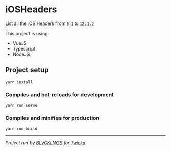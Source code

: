 # iOSHeaders

List all the iOS Headers from `5.1` to `12.1.2`

This project is using:
- VueJS
- Typescript
- NodeJS

## Project setup
```
yarn install
```

### Compiles and hot-reloads for development
```
yarn run serve
```

### Compiles and minifies for production
```
yarn run build
```

___

_Project run by [BLVCKLNGS](https://twitter.com/BLVCKLNGS) for [Twickd](https://twickd.com/)_ 